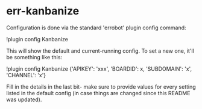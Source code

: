 # err-kanbanize
Configuration is done via the standard 'errobot' plugin config command:

!plugin config Kanbanize

This will show the default and current-running config. To set a new one, it'll be something like this:

!plugin config Kanbanize {'APIKEY': 'xxx', 'BOARDID': x, 'SUBDOMAIN': 'x', 'CHANNEL': 'x'}

Fill in the details in the last bit- make sure to provide values for every setting listed in the default config (in case things are changed since this README was updated).
